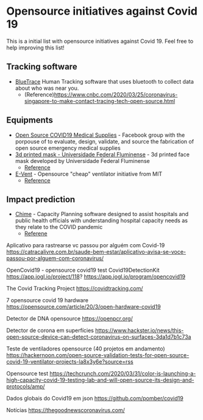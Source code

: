 # Opensource initiatives against Covid 19
This is a initial list with opensource initiatives against Covid 19. Feel free to help improving this list!

## Tracking software
- [BlueTrace](https://bluetrace.io/) Human Tracking software that uses bluetooth to collect data about who was near you.
	- (Reference)https://www.cnbc.com/2020/03/25/coronavirus-singapore-to-make-contact-tracing-tech-open-source.html

## Equipments
- [Open Source COVID19 Medical Supplies](https://www.facebook.com/groups/670932227050506/) - Facebook group with the porpouse of to evaluate, design, validate, and source the fabrication of open source emergency medical supplies
- [3d printed mask - Universidade Federal Fluminense](http://www.uff.br/?q=projeto-escola-de-engenharia-mascaras-tipo-faceshield-impressora-3d) - 3d printed face mask developed by Universidade Federal Fluminense
	- [Reference](http://www.uff.br/?q=noticias/24-03-2020/combatendo-o-coronavirus-pesquisadores-da-uff-desenvolvem-mascaras-de-protecao)
- [E-Vent](https://e-vent.mit.edu/) - Opensource "cheap" ventilator initiative from MIT
	- [Reference](http://news.mit.edu/2020/ventilator-covid-deployment-open-source-low-cost-0326)


## Impact prediction
- [Chime](https://github.com/CodeForPhilly/chime) - Capacity Planning software designed to assist hospitals and public health officials with understanding hospital capacity needs as they relate to the COVID pandemic
	- [Referene](https://www.zdnet.com/article/how-open-source-software-is-tackling-covid-19-coronavirus/)

Aplicativo para rastrearse vc passou por alguém com Covid-19
https://catracalivre.com.br/saude-bem-estar/aplicativo-avisa-se-voce-passou-por-alguem-com-coronavirus/

OpenCovid19 - opensource covid19 test Covid19DetectionKit
https://app.jogl.io/project/118?
https://app.jogl.io/program/opencovid19

The Covid Tracking Project
https://covidtracking.com/

7 opensource covid 19 hardware
https://opensource.com/article/20/3/open-hardware-covid19

Detector de DNA opensource
https://openpcr.org/

Detector de corona em superfícies
https://www.hackster.io/news/this-open-source-device-can-detect-coronavirus-on-surfaces-3da1d7b1c73a

Teste de ventiladores opensource (40 projetos em andamento)
https://hackernoon.com/open-source-validation-tests-for-open-source-covid-19-ventilator-projects-la8x3y6e?source=rss

Opensource test
https://techcrunch.com/2020/03/31/color-is-launching-a-high-capacity-covid-19-testing-lab-and-will-open-source-its-design-and-protocols/amp/

Dados globais do Covid19 em json
https://github.com/pomber/covid19

Notícias
https://thegoodnewscoronavirus.com/
